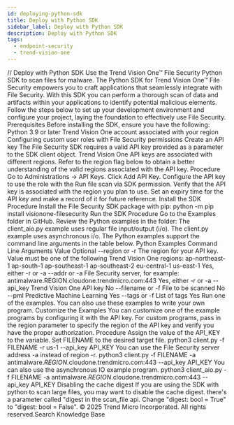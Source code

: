 ```yaml
---
id: deploying-python-sdk
title: Deploy with Python SDK
sidebar_label: Deploy with Python SDK
description: Deploy with Python SDK
tags:
  - endpoint-security
  - trend-vision-one
---
```


/*<![CDATA[*/ $('#title').html($('meta[name=map-description]').attr('content')); /*]]>*/ Deploy with Python SDK Use the Trend Vision One™ File Security Python SDK to scan files for malware. The Python SDK for Trend Vision One™ File Security empowers you to craft applications that seamlessly integrate with File Security. With this SDK you can perform a thorough scan of data and artifacts within your applications to identify potential malicious elements. Follow the steps below to set up your development environment and configure your project, laying the foundation to effectively use File Security. Prerequisites Before installing the SDK, ensure you have the following: Python 3.9 or later Trend Vision One account associated with your region Configuring custom user roles with File Security permissions Create an API key The File Security SDK requires a valid API key provided as a parameter to the SDK client object. Trend Vision One API keys are associated with different regions. Refer to the region flag below to obtain a better understanding of the valid regions associated with the API key. Procedure Go to Administrations → API Keys. Click Add API Key. Configure the API key to use the role with the Run file scan via SDK permission. Verify that the API key is associated with the region you plan to use. Set an expiry time for the API key and make a record of it for future reference. Install the SDK Procedure Install the File Security SDK package with pip: python -m pip install visionone-filesecurity Run the SDK Procedure Go to the Examples folder in GitHub. Review the Python examples in the folder: The client_aio.py example uses regular file input/output (i/o). The client.py example uses asynchronous i/o. The Python examples support the command line arguments in the table below. Python Examples Command Line Arguments Value Optional --region or -r The region for your API key. Value must be one of the following Trend Vision One regions: ap-northeast-1 ap-south-1 ap-southeast-1 ap-southeast-2 eu-central-1 us-east-1 Yes, either -r or -a --addr or -a File Security server, for example: antimalware.REGION.cloudone.trendmicro.com:443 Yes, either -r or -a --api_key Trend Vision One API key No --filename or -f File to be scanned No --pml Predictive Machine Learning Yes --tags or -f List of tags Yes Run one of the examples. You can also use these examples to write your own program. Customize the Examples You can customize one of the example programs by configuring it with the API key. For custom programs, pass in the region parameter to specify the region of the API key and verify you have the proper authorization. Procedure Assign the value of the API_KEY to the variable. Set FILENAME to the desired target file. python3 client.py -f FILENAME -r us-1 --api_key API_KEY You can use the File Security server address -a instead of region -r. python3 client.py -f FILENAME -a antimalware._REGION_.cloudone.trendmicro.com:443 --api_key API_KEY You can also use the asynchronous IO example program. python3 client_aio.py -f FILENAME -a antimalware._REGION_.cloudone.trendmicro.com:443 --api_key API_KEY Disabling the cache digest If you are using the SDK with python to scan large files, you may want to disable the cache digest. there's a parameter called "digest in the scan_file api. Change "digest: bool = True" to "digest: bool = False". © 2025 Trend Micro Incorporated. All rights reserved.Search Knowledge Base